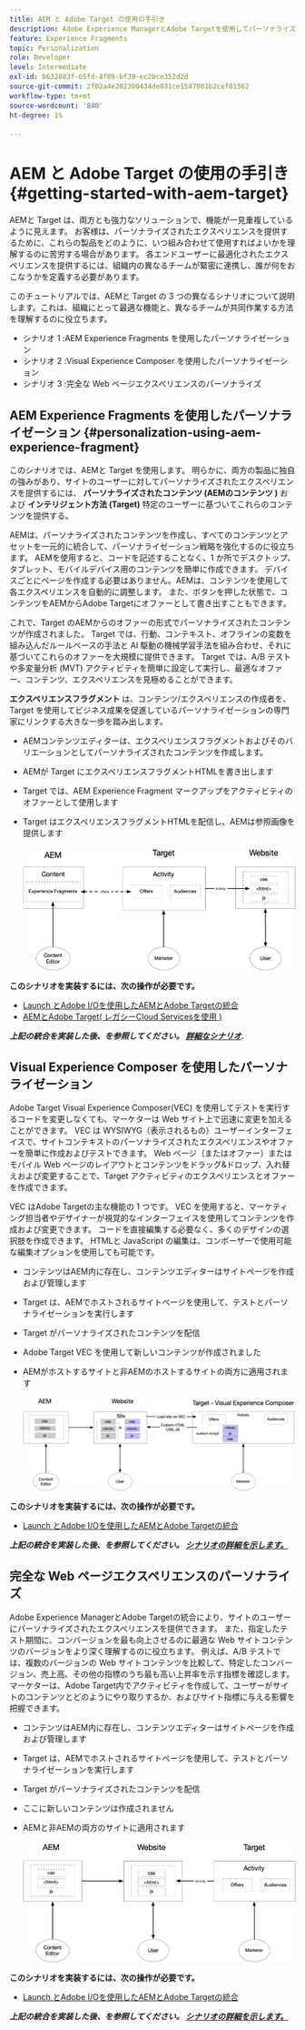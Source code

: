 ```yaml
---
title: AEM と Adobe Target の使用の手引き
description: Adobe Experience ManagerとAdobe Targetを使用してパーソナライズされたエクスペリエンスを作成し、配信する方法を示す、エンドツーエンドのチュートリアルです。 このチュートリアルでは、エンドツーエンドのプロセスに関わる様々なユーザーと、それらが相互にどのように共同作業するかについても学びます
feature: Experience Fragments
topic: Personalization
role: Developer
level: Intermediate
exl-id: b632883f-65fd-4f89-bf39-ec2bce352d2d
source-git-commit: 2f02a4e202390434de831ce1547001b2cef01562
workflow-type: tm+mt
source-wordcount: '840'
ht-degree: 1%

---
```


# AEM と Adobe Target の使用の手引き {#getting-started-with-aem-target}

AEMと Target は、両方とも強力なソリューションで、機能が一見重複しているように見えます。 お客様は、パーソナライズされたエクスペリエンスを提供するために、これらの製品をどのように、いつ組み合わせて使用すればよいかを理解するのに苦労する場合があります。 各エンドユーザーに最適化されたエクスペリエンスを提供するには、組織内の異なるチームが緊密に連携し、誰が何をおこなうかを定義する必要があります。

このチュートリアルでは、AEMと Target の 3 つの異なるシナリオについて説明します。これは、組織にとって最適な機能と、異なるチームが共同作業する方法を理解するのに役立ちます。

* シナリオ 1 :AEM Experience Fragments を使用したパーソナライゼーション
* シナリオ 2 :Visual Experience Composer を使用したパーソナライゼーション
* シナリオ 3 :完全な Web ページエクスペリエンスのパーソナライズ

## AEM Experience Fragments を使用したパーソナライゼーション {#personalization-using-aem-experience-fragment}

このシナリオでは、AEMと Target を使用します。 明らかに、両方の製品に独自の強みがあり、サイトのユーザーに対してパーソナライズされたエクスペリエンスを提供するには、 **パーソナライズされたコンテンツ (AEMのコンテンツ )** および **インテリジェント方法 (Target)** 特定のユーザーに基づいてこれらのコンテンツを提供する。

AEMは、パーソナライズされたコンテンツを作成し、すべてのコンテンツとアセットを一元的に統合して、パーソナライゼーション戦略を強化するのに役立ちます。 AEMを使用すると、コードを記述することなく、1 か所でデスクトップ、タブレット、モバイルデバイス用のコンテンツを簡単に作成できます。 デバイスごとにページを作成する必要はありません。AEMは、コンテンツを使用して各エクスペリエンスを自動的に調整します。 また、ボタンを押した状態で、コンテンツをAEMからAdobe Targetにオファーとして書き出すこともできます。

これで、Target のAEMからのオファーの形式でパーソナライズされたコンテンツが作成されました。 Target では、行動、コンテキスト、オフラインの変数を組み込んだルールベースの手法と AI 駆動の機械学習手法を組み合わせ、それに基づいてこれらのオファーを大規模に提供できます。  Target では、A/B テストや多変量分析 (MVT) アクティビティを簡単に設定して実行し、最適なオファー、コンテンツ、エクスペリエンスを見極めることができます。

**エクスペリエンスフラグメント** は、コンテンツ/エクスペリエンスの作成者を、Target を使用してビジネス成果を促進しているパーソナライゼーションの専門家にリンクする大きな一歩を踏み出します。

* AEMコンテンツエディターは、エクスペリエンスフラグメントおよびそのバリエーションとしてパーソナライズされたコンテンツを作成します。
* AEMが Target にエクスペリエンスフラグメントHTMLを書き出しま&#x200B;す
* Target で&#x200B;は、AEM Experience Fragment マークアップをアクティビティのオファーとして使用します
* Target はエクスペリエンスフラグメントHTMLを配信し、AEMは参照画像を提供します

   ![エクスペリエンスフラグメントを使用したパーソナライゼーション図](assets/personalization-use-case-1/use-case-1-diagram.png)

**このシナリオを実装するには、次の操作が必要です。**

* [Launch とAdobe I/Oを使用したAEMとAdobe Targetの統合](./implementation.md#integrating-aem-target-options)
* [AEMとAdobe Target( レガシーCloud Servicesを使用 )](./implementation.md#integrating-aem-target-options)

***上記の統合を実装した後、を参照してください。 [詳細なシナリオ](./personalization-use-case-1.md).***

## Visual Experience Composer を使用したパーソナライゼーション

Adobe Target Visual Experience Composer(VEC) を使用してテストを実行するコードを変更しなくても、マーケターは Web サイト上で迅速に変更を加えることができます。 VEC は WYSIWYG（表示されるもの）ユーザーインターフェイスで、サイトコンテキストのパーソナライズされたエクスペリエンスやオファーを簡単に作成およびテストできます。 Web ページ（またはオファー）またはモバイル Web ページのレイアウトとコンテンツをドラッグ&amp;ドロップ、入れ替えおよび変更することで、Target アクティビティのエクスペリエンスとオファーを作成できます。

VEC はAdobe Targetの主な機能の 1 つです。 VEC を使用すると、マーケティング担当者やデザイナーが視覚的なインターフェイスを使用してコンテンツを作成および変更できます。 コードを直接編集する必要なく、多くのデザインの選択肢を作成できます。 HTMLと JavaScript の編集は、コンポーザーで使用可能な編集オプションを使用しても可能です。

* コンテンツはAEM内に存在し、コンテンツエディターはサイトページを作成および管理します
* Target は、AEMでホストされるサイトページを使用して、テストとパーソナライゼーションを実行します
* Target がパーソナライズされたコンテンツを配信
* Adobe Target VEC を使用して新しいコンテンツが作成されました
* AEMがホストするサイトと非AEMのホストするサイトの両方に適用されます

   ![Visual Experience Composer の図を使用したパーソナライゼーション](assets/personalization-use-case-3/use-case-diagram-3.png)

**このシナリオを実装するには、次の操作が必要です。**

* [Launch とAdobe I/Oを使用したAEMとAdobe Targetの統合](./implementation.md#integrating-aem-target-options)

***上記の統合を実装した後、を参照してください。 [シナリオの詳細を示します。](./personalization-use-case-3.md)***

## 完全な Web ページエクスペリエンスのパーソナライズ

Adobe Experience ManagerとAdobe Targetの統合により、サイトのユーザーにパーソナライズされたエクスペリエンスを提供できます。 また、指定したテスト期間に、コンバージョンを最も向上させるのに最適な Web サイトコンテンツのバージョンをより深く理解するのに役立ちます。 例えば、A/B テストでは、複数のバージョンの Web サイトコンテンツを比較して、特定したコンバージョン、売上高、その他の指標のうち最も高い上昇率を示す指標を確認します。 マーケターは、Adobe Target内でアクティビティを作成して、ユーザーがサイトのコンテンツとどのようにやり取りするか、およびサイト指標に与える影響を把握できます。

* コンテンツはAEM内に存在し、コンテンツエディターはサイトページを作成および管理します
* Target は、AEMでホストされるサイトページを使用して、テストとパーソナライゼーションを実行します
* Target がパーソナライズされたコンテンツを配信
* ここに新しいコンテンツは作成されません
* AEMと非AEMの両方のサイトに適用されます

   ![図](assets/personalization-use-case-2/use-case-2-diagram.png)

**このシナリオを実装するには、次の操作が必要です。**

* [Launch とAdobe I/Oを使用したAEMとAdobe Targetの統合](./implementation.md#integrating-aem-target-options)

***上記の統合を実装した後、を参照してください。 [シナリオの詳細を示します。](./personalization-use-case-2.md)***
